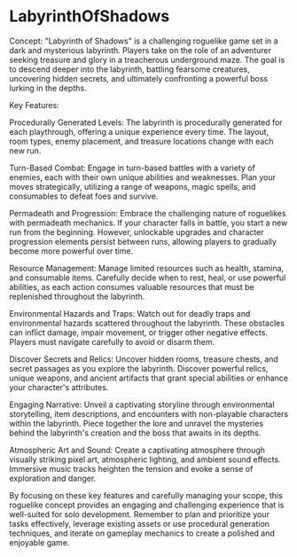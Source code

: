 # LabyrinthOfShadows
Concept:
"Labyrinth of Shadows" is a challenging roguelike game set in a dark and mysterious labyrinth. Players take on the role of an adventurer seeking treasure and glory in a treacherous underground maze. The goal is to descend deeper into the labyrinth, battling fearsome creatures, uncovering hidden secrets, and ultimately confronting a powerful boss lurking in the depths.

Key Features:

Procedurally Generated Levels: The labyrinth is procedurally generated for each playthrough, offering a unique experience every time. The layout, room types, enemy placement, and treasure locations change with each new run.

Turn-Based Combat: Engage in turn-based battles with a variety of enemies, each with their own unique abilities and weaknesses. Plan your moves strategically, utilizing a range of weapons, magic spells, and consumables to defeat foes and survive.

Permadeath and Progression: Embrace the challenging nature of roguelikes with permadeath mechanics. If your character falls in battle, you start a new run from the beginning. However, unlockable upgrades and character progression elements persist between runs, allowing players to gradually become more powerful over time.

Resource Management: Manage limited resources such as health, stamina, and consumable items. Carefully decide when to rest, heal, or use powerful abilities, as each action consumes valuable resources that must be replenished throughout the labyrinth.

Environmental Hazards and Traps: Watch out for deadly traps and environmental hazards scattered throughout the labyrinth. These obstacles can inflict damage, impair movement, or trigger other negative effects. Players must navigate carefully to avoid or disarm them.

Discover Secrets and Relics: Uncover hidden rooms, treasure chests, and secret passages as you explore the labyrinth. Discover powerful relics, unique weapons, and ancient artifacts that grant special abilities or enhance your character's attributes.

Engaging Narrative: Unveil a captivating storyline through environmental storytelling, item descriptions, and encounters with non-playable characters within the labyrinth. Piece together the lore and unravel the mysteries behind the labyrinth's creation and the boss that awaits in its depths.

Atmospheric Art and Sound: Create a captivating atmosphere through visually striking pixel art, atmospheric lighting, and ambient sound effects. Immersive music tracks heighten the tension and evoke a sense of exploration and danger.

By focusing on these key features and carefully managing your scope, this roguelike concept provides an engaging and challenging experience that is well-suited for solo development. Remember to plan and prioritize your tasks effectively, leverage existing assets or use procedural generation techniques, and iterate on gameplay mechanics to create a polished and enjoyable game.
